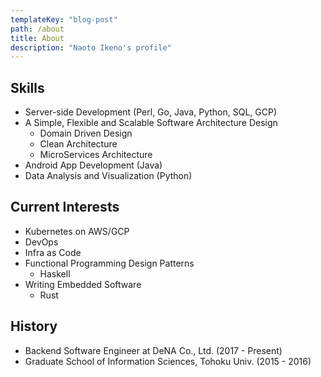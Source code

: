 ```yaml
---
templateKey: "blog-post"
path: /about
title: About
description: "Naoto Ikeno's profile"
---
```


## Skills

- Server-side Development (Perl, Go, Java, Python, SQL, GCP)
- A Simple, Flexible and Scalable Software Architecture Design
  - Domain Driven Design
  - Clean Architecture
  - MicroServices Architecture
- Android App Development (Java)
- Data Analysis and Visualization (Python)

## Current Interests

- Kubernetes on AWS/GCP
- DevOps
- Infra as Code
- Functional Programming Design Patterns
  - Haskell
- Writing Embedded Software
  - Rust

## History

- Backend Software Engineer at DeNA Co., Ltd. (2017 - Present)
- Graduate School of Information Sciences, Tohoku Univ. (2015 - 2016)
